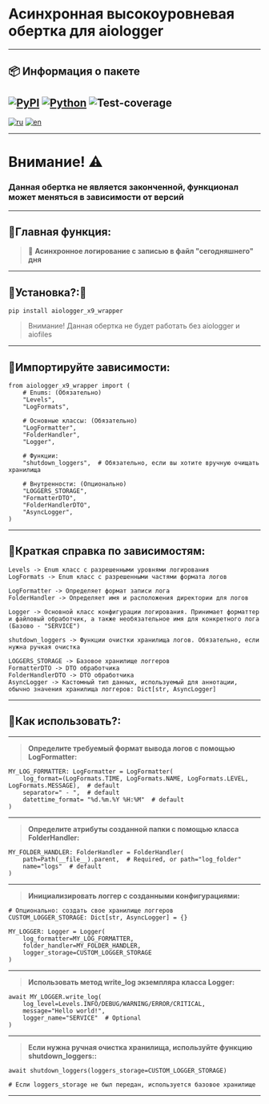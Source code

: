 # Асинхронная высокоуровневая обертка для aiologger

---

## 📦 Информация о пакете

[![PyPI](https://img.shields.io/pypi/v/aiologger-x9-wrapper?color=blue&label=PyPI%20version)](https://pypi.org/project/aiologger-x9-wrapper/)
[![Python](https://img.shields.io/badge/python-3.10%2B-blue)](https://www.python.org/downloads/)
![Test-coverage](https://img.shields.io/badge/coverage-94%25-brightgreen)
---

[![ru](https://img.shields.io/badge/🌐_lang-RU-2ECC71.svg?style=for-the-badge&logo=globe&logoColor=white)](./README_RUS.md)
[![en](https://img.shields.io/badge/🌐_lang-ENG-E74C3C.svg?style=for-the-badge&logo=globe&logoColor=white)](./README.md)

---

# Внимание! ⚠

### Данная обертка не является законченной, функционал может меняться в зависимости от версий

---

## 🔹Главная функция:

> 🔶 **Асинхронное логирование с записью в файл "сегодняшнего" дня**

---

## 🔹Установка?:🧩

```shell
pip install aiologger_x9_wrapper
```

> Внимание! Данная обертка не будет работать без aiologger и aiofiles

---

## 🔹Импортируйте зависимости:

```
from aiologger_x9_wrapper import (
    # Enums: (Обязательно)
    "Levels",
    "LogFormats",

    # Основные классы: (Обязательно)
    "LogFormatter",
    "FolderHandler",
    "Logger",

    # Функции:
    "shutdown_loggers",  # Обязательно, если вы хотите вручную очищать хранилища

    # Внутренности: (Опционально)
    "LOGGERS_STORAGE",
    "FormatterDTO",
    "FolderHandlerDTO",
    "AsyncLogger",
)
```

---

## 🔹Краткая справка по зависимостям:

```
Levels -> Enum класс с разрешенными уровнями логирования
LogFormats -> Enum класс с разрешенными частями формата логов

LogFormatter -> Определяет формат записи лога
FolderHandler -> Определяет имя и расположения директории для логов

Logger -> Основной класс конфигурации логирования. Принимает форматтер и файловый обработчик, а также необязательное имя для конкретного лога (Базово - "SERVICE")

shutdown_loggers -> Функции очистки хранилища логов. Обязательно, если нужна ручкая очистка

LOGGERS_STORAGE -> Базовое хранилище логгеров
FormatterDTO -> DTO обработчика
FolderHandlerDTO -> DTO обработчика
AsyncLogger -> Кастомный тип данных, используемый для аннотации, обычно значения хранилища логгеров: Dict[str, AsyncLogger]
```

---

## 🔹Как использовать?:

---

> **Определите требуемый формат вывода логов с помощью LogFormatter:**

```
MY_LOG_FORMATTER: LogFormatter = LogFormatter(
    log_format=(LogFormats.TIME, LogFormats.NAME, LogFormats.LEVEL, LogFormats.MESSAGE),  # default
    separator=" - ",  # default
    datettime_format= "%d.%m.%Y %H:%M"  # default
)
```

---

> **Определите атрибуты созданной папки с помощью класса FolderHandler:**

```
MY_FOLDER_HANDLER: FolderHandler = FolderHandler(
    path=Path(__file__).parent,  # Required, or path="log_folder"
    name="logs"  # default
)
```

---

> **Инициализировать логгер с созданными конфигурациями:**

```
# Опционально: создать свое хранилище логгеров
CUSTOM_LOGGER_STORAGE: Dict[str, AsyncLogger] = {}

MY_LOGGER: Logger = Logger(
    log_formatter=MY_LOG_FORMATTER,
    folder_handler=MY_FOLDER_HANDLER,
    logger_storage=CUSTOM_LOGGER_STORAGE
)
```

---

> **Использовать метод write_log экземпляра класса Logger:**

```
await MY_LOGGER.write_log(
    log_level=Levels.INFO/DEBUG/WARNING/ERROR/CRITICAL,
    message="Hello world!",
    logger_name="SERVICE"  # Optional
)
```

---

> **Если нужна ручная очистка хранилища, используйте функцию shutdown_loggers::**

```
await shutdown_loggers(loggers_storage=CUSTOM_LOGGER_STORAGE)

# Если loggers_storage не был передан, используется базовое хранилище
```

---
